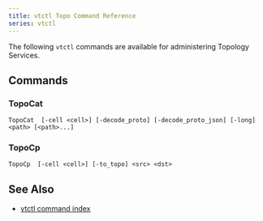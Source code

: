```yaml
---
title: vtctl Topo Command Reference
series: vtctl
---
```


The following `vtctl` commands are available for administering Topology Services.

## Commands

### TopoCat
 `TopoCat  [-cell <cell>] [-decode_proto] [-decode_proto_json] [-long] <path> [<path>...]`

### TopoCp
 `TopoCp  [-cell <cell>] [-to_topo] <src> <dst>`




## See Also

* [vtctl command index](../../vtctl)
